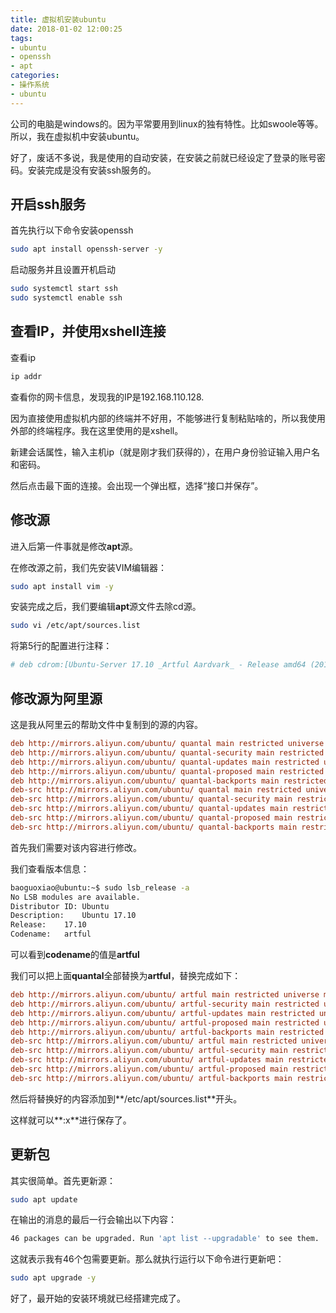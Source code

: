 ```yaml
---
title: 虚拟机安装ubuntu
date: 2018-01-02 12:00:25
tags:
- ubuntu
- openssh
- apt
categories:
- 操作系统
- ubuntu
---
```

公司的电脑是windows的。因为平常要用到linux的独有特性。比如swoole等等。所以，我在虚拟机中安装ubuntu。

好了，废话不多说，我是使用的自动安装，在安装之前就已经设定了登录的账号密码。安装完成是没有安装ssh服务的。

## 开启ssh服务

首先执行以下命令安装openssh

````bash
sudo apt install openssh-server -y
````

启动服务并且设置开机启动

````bash
sudo systemctl start ssh
sudo systemctl enable ssh
````

## 查看IP，并使用xshell连接

查看ip

````bash
ip addr
````

查看你的网卡信息，发现我的IP是192.168.110.128.

因为直接使用虚拟机内部的终端并不好用，不能够进行复制粘贴啥的，所以我使用外部的终端程序。我在这里使用的是xshell。

新建会话属性，输入主机ip（就是刚才我们获得的），在用户身份验证输入用户名和密码。

然后点击最下面的连接。会出现一个弹出框，选择“接口并保存”。

## 修改源



进入后第一件事就是修改**apt**源。

在修改源之前，我们先安装VIM编辑器：

````bash
sudo apt install vim -y
````

安装完成之后，我们要编辑**apt**源文件去除cd源。

````bash
sudo vi /etc/apt/sources.list
````

将第5行的配置进行注释：

````ini
# deb cdrom:[Ubuntu-Server 17.10 _Artful Aardvark_ - Release amd64 (20171017.1)]/ artful main restricted
````

## 修改源为阿里源

这是我从阿里云的帮助文件中复制到的源的内容。

````ini
deb http://mirrors.aliyun.com/ubuntu/ quantal main restricted universe multiverse
deb http://mirrors.aliyun.com/ubuntu/ quantal-security main restricted universe multiverse
deb http://mirrors.aliyun.com/ubuntu/ quantal-updates main restricted universe multiverse
deb http://mirrors.aliyun.com/ubuntu/ quantal-proposed main restricted universe multiverse
deb http://mirrors.aliyun.com/ubuntu/ quantal-backports main restricted universe multiverse
deb-src http://mirrors.aliyun.com/ubuntu/ quantal main restricted universe multiverse
deb-src http://mirrors.aliyun.com/ubuntu/ quantal-security main restricted universe multiverse
deb-src http://mirrors.aliyun.com/ubuntu/ quantal-updates main restricted universe multiverse
deb-src http://mirrors.aliyun.com/ubuntu/ quantal-proposed main restricted universe multiverse
deb-src http://mirrors.aliyun.com/ubuntu/ quantal-backports main restricted universe multiverse
````

首先我们需要对该内容进行修改。


我们查看版本信息：

````bash
baoguoxiao@ubuntu:~$ sudo lsb_release -a
No LSB modules are available.
Distributor ID:	Ubuntu
Description:	Ubuntu 17.10
Release:	17.10
Codename:	artful
````

可以看到**codename**的值是**artful**

我们可以把上面**quantal**全部替换为**artful**，替换完成如下：

````ini
deb http://mirrors.aliyun.com/ubuntu/ artful main restricted universe multiverse
deb http://mirrors.aliyun.com/ubuntu/ artful-security main restricted universe multiverse
deb http://mirrors.aliyun.com/ubuntu/ artful-updates main restricted universe multiverse
deb http://mirrors.aliyun.com/ubuntu/ artful-proposed main restricted universe multiverse
deb http://mirrors.aliyun.com/ubuntu/ artful-backports main restricted universe multiverse
deb-src http://mirrors.aliyun.com/ubuntu/ artful main restricted universe multiverse
deb-src http://mirrors.aliyun.com/ubuntu/ artful-security main restricted universe multiverse
deb-src http://mirrors.aliyun.com/ubuntu/ artful-updates main restricted universe multiverse
deb-src http://mirrors.aliyun.com/ubuntu/ artful-proposed main restricted universe multiverse
deb-src http://mirrors.aliyun.com/ubuntu/ artful-backports main restricted universe multiverse
````

然后将替换好的内容添加到**/etc/apt/sources.list**开头。

这样就可以**:x**进行保存了。

## 更新包

其实很简单。首先更新源：

````bash
sudo apt update 
````

在输出的消息的最后一行会输出以下内容：

````bash
46 packages can be upgraded. Run 'apt list --upgradable' to see them.
````

这就表示我有46个包需要更新。那么就执行运行以下命令进行更新吧：

````bash
sudo apt upgrade -y
````

好了，最开始的安装环境就已经搭建完成了。
